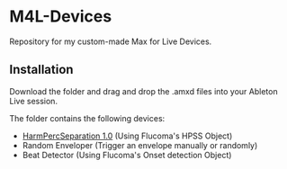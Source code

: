 # M4L-Devices
Repository for my custom-made Max for Live Devices.

## Installation

Download the folder and drag and drop the .amxd files into your Ableton Live session. 

The folder contains the following devices:

- [HarmPercSeparation 1.0](https://maxforlive.com/library/device/7920/harmpercseparation) (Using Flucoma's HPSS Object)
- Random Enveloper (Trigger an envelope manually or randomly)
- Beat Detector (Using Flucoma's Onset detection Object)
